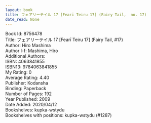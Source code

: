 ```yaml
---
layout: book
title: フェアリーテイル 17 [Fearī Teiru 17] (Fairy Tail,  no. 17)
date_read: None
---
```


Book Id: 8756478<br />
Title: フェアリーテイル 17 [Fearī Teiru 17] (Fairy Tail, #17)<br />
Author: Hiro Mashima<br />
Author l-f: Mashima, Hiro<br />
Additional Authors: <br />
ISBN: 4063841855<br />
ISBN13: 9784063841855<br />
My Rating: 0<br />
Average Rating: 4.40<br />
Publisher: Kodansha<br />
Binding: Paperback<br />
Number of Pages: 192<br />
Year Published: 2009<br />
Date Added: 2020/04/12<br />
Bookshelves: kupka-wstydu<br />
Bookshelves with positions: kupka-wstydu (#1287)<br />

